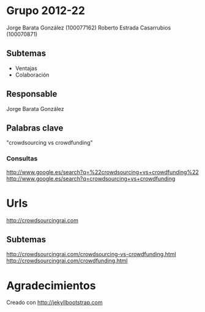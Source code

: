 # Grupo 2012-22
Jorge Barata González (100077162)
Roberto Estrada Casarrubios (100070871)

## Subtemas
- Ventajas
- Colaboración

## Responsable
Jorge Barata González

## Palabras clave

"crowdsourcing vs crowdfunding"

### Consultas
http://www.google.es/search?q=%22crowdsourcing+vs+crowdfunding%22
http://www.google.es/search?q=crowdsourcing+vs+crowdfunding
  
# Urls
http://crowdsourcingrai.com

## Subtemas
http://crowdsourcingrai.com/crowdsourcing-vs-crowdfunding.html
http://crowdsourcingrai.com/crowdfunding.html

# Agradecimientos
Creado con http://jekyllbootstrap.com
